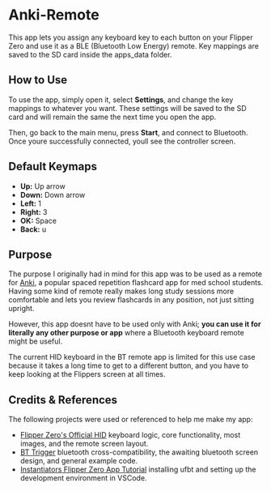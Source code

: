# Anki-Remote

This app lets you assign any keyboard key to each button on your Flipper Zero and use it as a BLE (Bluetooth Low Energy) remote. Key mappings are saved to the SD card inside the apps_data folder.

## How to Use

To use the app, simply open it, select **Settings**, and change the key mappings to whatever you want. These settings will be saved to the SD card and will remain the same the next time you open the app.

Then, go back to the main menu, press **Start**, and connect to Bluetooth. Once youre successfully connected, youll see the controller screen.

## Default Keymaps

- **Up:** Up arrow
- **Down:** Down arrow
- **Left:** 1 
- **Right:** 3 
- **OK:** Space
- **Back:** u

## Purpose

The purpose I originally had in mind for this app was to be used as a remote for [Anki](https://apps.ankiweb.net/), a popular spaced repetition flashcard app for med school students. Having some kind of remote really makes long study sessions more comfortable and lets you review flashcards in any position, not just sitting upright.

However, this app doesnt have to be used only with Anki; **you can use it for literally any other purpose or app** where a Bluetooth keyboard remote might be useful.

The current HID keyboard in the BT remote app is limited for this use case because it takes a long time to get to a different button, and you have to keep looking at the Flippers screen at all times.

## Credits & References

The following projects were used or referenced to help me make my app:
- [Flipper Zero's Official HID](https://github.com/flipperdevices/flipperzero-firmware/tree/dev/applications/system/hid_app) keyboard logic, core functionality, most images, and the remote screen layout.
- [BT Trigger](https://github.com/xMasterX/all-the-plugins/tree/dev/apps_source_code/bluetooth-trigger) bluetooth cross-compatibility, the awaiting bluetooth screen design, and general example code.
- [Instantiators Flipper Zero App Tutorial](https://instantiator.dev/post/flipper-zero-app-tutorial-01/) installing ufbt and setting up the development environment in VSCode.
